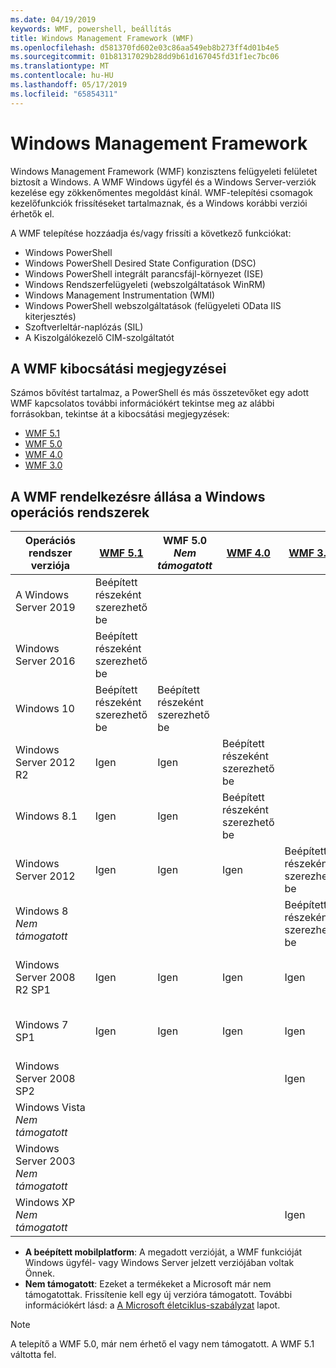 ```yaml
---
ms.date: 04/19/2019
keywords: WMF, powershell, beállítás
title: Windows Management Framework (WMF)
ms.openlocfilehash: d581370fd602e03c86aa549eb8b273ff4d01b4e5
ms.sourcegitcommit: 01b81317029b28dd9b61d167045fd31f1ec7bc06
ms.translationtype: MT
ms.contentlocale: hu-HU
ms.lasthandoff: 05/17/2019
ms.locfileid: "65854311"
---
```

# <a name="windows-management-framework"></a>Windows Management Framework

Windows Management Framework (WMF) konzisztens felügyeleti felületet biztosít a Windows. A WMF Windows ügyfél és a Windows Server-verziók kezelése egy zökkenőmentes megoldást kínál. WMF-telepítési csomagok kezelőfunkciók frissítéseket tartalmaznak, és a Windows korábbi verziói érhetők el.

A WMF telepítése hozzáadja és/vagy frissíti a következő funkciókat:

- Windows PowerShell
- Windows PowerShell Desired State Configuration (DSC)
- Windows PowerShell integrált parancsfájl-környezet (ISE)
- Windows Rendszerfelügyeleti (webszolgáltatások WinRM)
- Windows Management Instrumentation (WMI)
- Windows PowerShell webszolgáltatások (felügyeleti OData IIS kiterjesztés)
- Szoftverleltár-naplózás (SIL)
- A Kiszolgálókezelő CIM-szolgáltatót

## <a name="wmf-release-notes"></a>A WMF kibocsátási megjegyzései

Számos bővítést tartalmaz, a PowerShell és más összetevőket egy adott WMF kapcsolatos további információkért tekintse meg az alábbi forrásokban, tekintse át a kibocsátási megjegyzések:

- [WMF 5.1](whats-new/release-notes.md#wmf-51-changes)
- [WMF 5.0](whats-new/release-notes.md#wmf-50-changes)
- [WMF 4.0](https://download.microsoft.com/download/3/D/6/3D61D262-8549-4769-A660-230B67E15B25/Windows%20Management%20Framework%204%200%20Release%20Notes.docx)
- [WMF 3.0](https://download.microsoft.com/download/E/7/6/E76850B8-DA6E-4FF5-8CCE-A24FC513FD16/WMF%203%20Release%20Notes.docx)

## <a name="wmf-availability-across-windows-operating-systems"></a>A WMF rendelkezésre állása a Windows operációs rendszerek

|        Operációs rendszer verziója         | [WMF 5.1][]  | WMF 5.0<br>*Nem támogatott* | [WMF 4.0][]  | [WMF 3.0][]  | [A WMF 2.0][]  |
| --------------------------------------- | ------------ | --------------------------- | ------------ | ------------ | ------------ |
| A Windows Server 2019                     | Beépített részeként szerezhető be |                             |              |              |              |
| Windows Server 2016                     | Beépített részeként szerezhető be |                             |              |              |              |
| Windows 10                              | Beépített részeként szerezhető be | Beépített részeként szerezhető be                |              |              |              |
| Windows Server 2012 R2                  | Igen          | Igen                         | Beépített részeként szerezhető be |              |              |
| Windows 8.1                             | Igen          | Igen                         | Beépített részeként szerezhető be |              |              |
| Windows Server 2012                     | Igen          | Igen                         | Igen          | Beépített részeként szerezhető be |              |
| Windows 8<br>*Nem támogatott*           |              |                             |              | Beépített részeként szerezhető be |              |
| Windows Server 2008 R2 SP1              | Igen          | Igen                         | Igen          | Igen          | Beépített részeként szerezhető be |
| Windows 7 SP1                           | Igen          | Igen                         | Igen          | Igen          | Beépített részeként szerezhető be |
| Windows Server 2008 SP2                 |              |                             |              | Igen          | Igen          |
| Windows Vista<br>*Nem támogatott*       |              |                             |              |              | Igen          |
| Windows Server 2003<br>*Nem támogatott* |              |                             |              |              | Igen          |
| Windows XP<br>*Nem támogatott*          |              |                             |              | Igen          | Igen          |

- **A beépített mobilplatform**: A megadott verzióját, a WMF funkcióját Windows ügyfél- vagy Windows Server jelzett verziójában voltak Önnek.
- **Nem támogatott**: Ezeket a termékeket a Microsoft már nem támogatottak. Frissítenie kell egy új verzióra támogatott. További információkért lásd: a [A Microsoft életciklus-szabályzat][] lapot.

> [!NOTE]
> A telepítő a WMF 5.0, már nem érhető el vagy nem támogatott. A WMF 5.1 váltotta fel.

[A Microsoft életciklus-szabályzat]: https://support.microsoft.com/lifecycle
[WMF 5.1]: https://aka.ms/wmf51download
[WMF 4.0]: https://aka.ms/wmf4download
[WMF 3.0]: https://aka.ms/wmf3download
[A WMF 2.0]: https://aka.ms/wmf2download
